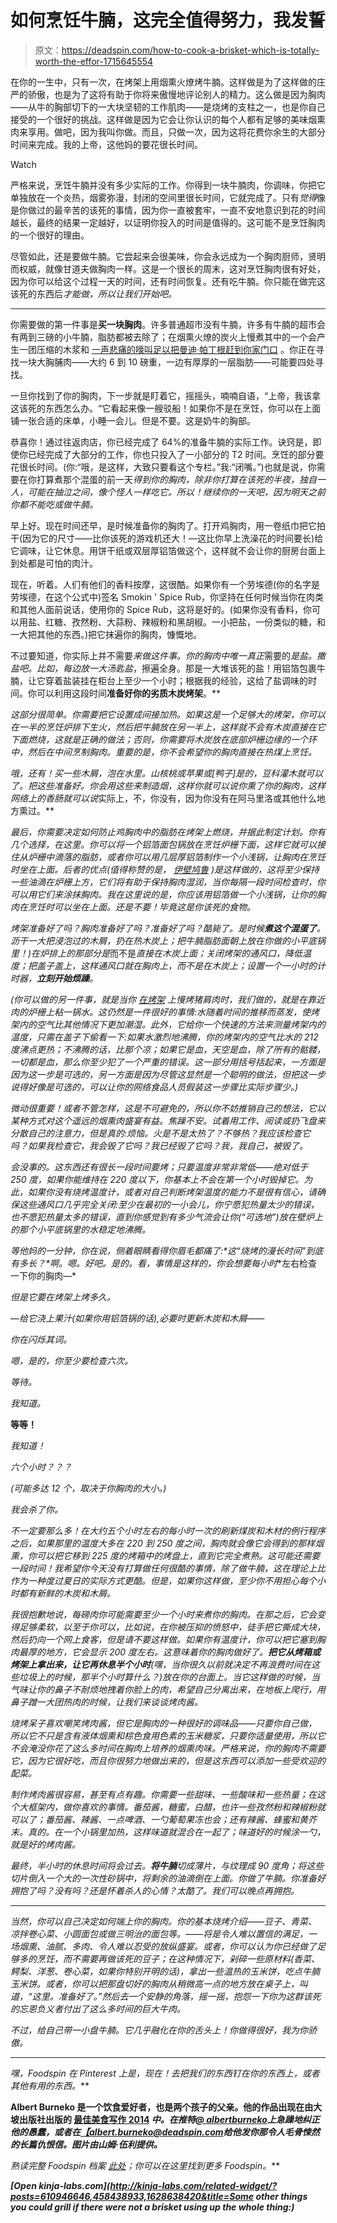 # 如何烹饪牛腩，这完全值得努力，我发誓

> 原文：<https://deadspin.com/how-to-cook-a-brisket-which-is-totally-worth-the-effor-1715645554>

在你的一生中，只有一次，在烤架上用烟熏火燎烤牛腩。这样做是为了这样做的庄严的骄傲，也是为了这将有助于你将来傲慢地评论别人的精力。这么做是因为胸肉——从牛的胸部切下的一大块坚韧的工作肌肉——是烧烤的支柱之一，也是你自己接受的一个很好的挑战。这样做是因为它会让你认识的每个人都有足够的美味烟熏肉来享用。做吧，因为我叫你做。而且，只做一次，因为这将花费你余生的大部分时间来完成。我的上帝，这他妈的要花很长时间。

Watch

严格来说，烹饪牛腩并没有多少实际的工作。你得到一块牛腩肉，你调味，你把它单独放在一个炎热，烟雾弥漫，封闭的空间里很长时间，它就完成了。只有*觉得*像是你做过的最辛苦的该死的事情，因为你一直被套牢，一直不安地意识到花的时间越长，最终的结果一定越好，以证明你投入的时间是值得的。这可能不是烹饪胸肉的一个很好的理由。

尽管如此，还是要做牛腩。它尝起来会很美味，你会永远成为一个胸肉厨师，贤明而权威，就像甘道夫做胸肉一样。这是一个很长的周末，这对烹饪胸肉很有好处，因为你可以给这个过程一天的时间，还有时间恢复。还有吃牛腩。你只能在做完这该死的东西后*才能做，所以让我们开始吧。*

* * *

你需要做的第一件事是**买一块胸肉**。许多普通超市没有牛腩，许多有牛腩的超市会有两到三磅的小牛腩，脂肪都被去除了；在烟熏火燎的炭火上慢煮其中的一个会产生一团压缩的木浆和 [一声悲痛的嚎叫足以把曼迪·帕丁根赶到你家门口](https://www.youtube.com/watch?v=VEAGAAQJ7DM) 。你正在寻找一块大胸脯肉——大约 6 到 10 磅重，一边有厚厚的一层脂肪——可能要四处寻找。

一旦你找到了你的胸肉，下一步就是盯着它，摇摇头，喃喃自语，“上帝，我该拿这该死的东西怎么办。“它看起来像一艘驳船！如果你不是在烹饪，你可以在上面铺一张合适的床单，小睡一会儿。但是不要。这是奶牛的胸部。

恭喜你！通过往返肉店，你已经完成了 64%的准备牛腩的实际工作。诀窍是，即使你已经完成了大部分的工作，你也只投入了一小部分的 T2 时间。烹饪的部分要花很长时间。(你:“哦，是这样，大致只要看这个专栏。”我:“闭嘴。”)也就是说，你需要在你打算煮那个混蛋的前一天*得到你的胸肉，除非你打算在该死的半夜，独自一人，可能在抽泣之间，像个怪人一样吃它。所以！继续你的一天吧，因为明天之前你都不能吃或做牛腩。*

早上好。现在时间还早，是时候准备你的胸肉了。打开鸡胸肉，用一卷纸巾把它拍干(因为它的尺寸——比你该死的游戏机还大！—这比你早上洗澡花的时间要长)给它调味，让它休息。用饼干纸或双层厚铝箔做这个，这样就不会让你的厨房台面上到处都是可怕的肉汁。

现在，听着。人们有他们的香料按摩，这很酷。如果你有一个劳埃德(你的名字是劳埃德，在这个公式中)签名 Smokin ' Spice Rub，你坚持在任何时候当你在肉类和其他人面前说话，使用你的 Spice Rub，这将是好的。(如果你没有香料，你可以用盐、红糖、孜然粉、大蒜粉、辣椒粉和黑胡椒。一小把盐，一份类似的糖，和一大把其他的东西。)把它抹遍你的胸肉，慷慨地。

不过要知道，你实际上并不需要*来做这件事。你的胸肉中唯一真正*需要的*是盐。撒盐吧。比如，每边放一大汤匙盐*，擦遍全身。那是一大堆该死的盐！用铝箔包裹牛腩，让它穿着盐装挂在柜台上至少一个小时；根据我的经验，这给了盐调味的时间。你可以利用这段时间**准备好你的劣质木炭烤架**。**

*这部分很简单。你需要把它设置成间接加热。如果这是一个足够大的烤架，你可以在一半的烹饪炉排下生火，然后把牛腩放在另一半上，这样就不会有木炭直接在它下面燃烧，这就是正确的做法；否则，你需要将木炭放在底部炉栅边缘的一个环中，然后在中间烹制胸肉。重要的是，你不会希望你的胸肉直接在热煤上烹饪。*

*哦，还有！买一些木屑，泡在水里。山核桃或苹果或[鸭子]是的，豆科灌木就可以了。把这些准备好。你会用这些来制造烟，这样你就可以说你熏了你的胸肉，这样网络上的香肠就可以说*实际上，不，你没有，因为你没有在阿马里洛或其他什么地方熏过。** 

*最后，你需要决定如何防止鸡胸肉中的脂肪在烤架上燃烧，并据此制定计划。你有几个选择，在这里。你可以将一个铝箔面包锅放在烹饪炉栅下面，这样它就可以接住从炉栅中滴落的脂肪，或者你可以用几层厚铝箔制作一个小浅锅，让胸肉在烹饪时坐在上面。后者的优点(值得称赞的是， [伊壁鸠鲁](http://www.epicurious.com/recipes/food/views/texas-style-barbecued-brisket-242249) )是这样做的，这将至少保持一些油滴在炉栅上方，它们将有助于保持胸肉湿润，当你每隔一段时间检查时，你可以用它们来涂抹胸肉。我在这里说的是，你应该用铝箔做一个小浅锅，让你的胸肉在烹饪时可以坐在上面。还是不要！毕竟这是你该死的食物。*

*烤架准备好了吗？胸肉准备好了吗？准备好了吗？酷毙了。是时候**煮这个混蛋了**。沥干一大把浸泡过的木屑，扔在热木炭上；把牛腩脂肪面朝上放在你做的小平底锅里！)在炉排上的那部分是*而不是*直接在木炭上面；关闭烤架的通风口，降低温度；把盖子盖上，这样通风口就在胸肉上，而不是在木炭上；设置一个一小时的计时器，**立刻开始烦躁**。*

*(你可以做的另一件事，就是当你 [在烤架](http://theconcourse.deadspin.com/how-to-cook-a-pork-shoulder-on-the-grill-a-good-days-w-1584221882) 上慢烤猪肩肉时，我们做的，就是在靠近肉的炉栅上粘一锅水。这仍然是一件很好的事情:水随着时间的推移而蒸发，使烤架内的空气比其他情况下更加潮湿。此外，它给你一个快速的方法来测量烤架内的温度，只需在盖子下偷看一下:如果水激烈地沸腾，你的烤架内的空气比水的 212 度沸点更热；不沸腾的话，比那个凉；如果它是血，天空是血，除了所有的骷髅，一切都是血，那么你至少犯了一个严重的错误。这一部分用括号括起来，一方面是因为这一步是可选的，另一方面是因为尽管这显然是一个聪明的做法，但把这一步说得好像是可选的，可以让你的网络食品人员假装这一步骤比实际步骤少。)*

*微动很重要！或者不管怎样，这是不可避免的，所以你不妨推销自己的想法，它以某种方式对这个遥远的烟熏肉盛宴有益。焦躁不安。试着用工作、阅读或扔飞盘来分散自己的注意力，但是真的:烦恼。*火是不是太热了？不够热？我应该检查它吗？如果我检查它，我会毁了它吗？我已经毁了它吗？我，我自己，被毁了。**

*会没事的。这东西还有很长一段时间要烤；只要温度非常非常低——绝对低于 250 度，如果你能维持在 220 度以下，你基本上不会在第一个小时毁掉它。为此，如果你没有烧烤温度计，或者对自己判断烤架温度的能力不是很有信心，请确保这些通风口几乎完全关闭:至少在最初的一小会儿，你宁愿犯热量太少的错误，也不愿犯热量太多的错误，直到你感觉到有多少气流会让你(“可选地”)放在壁炉上的那个小平底锅里的水稳定地沸腾。*

**等他妈的一分钟*，你在说，侧着眼睛看得你眉毛都痛了:*这“烧烤的漫长时间”到底有多长？*啊。嗯。好吧。是的。看，事情是这样的，你会想要**每小时**左右检查一下你的胸肉—*

*但是它要在烤架上烤多久。*

*—给它浇上果汁(如果你用铝箔锅的话),必要时更新木炭和木屑——*

*你在闪烁其词。*

*嗯，是的，你至少要检查六次。*

**等待*。*

*我知道。*

**等等！**

*我知道！*

*六个小时？？？*

*(可能多达 12 个，取决于你胸肉的大小。)*

*我会杀了你。*

*不一定要那么多！在大约五个小时左右的每小时一次的刷新煤炭和木材的例行程序之后，如果那里的温度大多在 220 到 250 度之间，胸肉就会像它会得到的那样烟熏，你可以把它移到 225 度的烤箱中的烤盘上，直到它完全煮熟。这可能还需要一段时间！我希望你今天没有打算做任何很酷的事情，除了做牛腩，这在理论上比作为一种度过夏日的实际方式更酷。但是，如果你这样做，至少你不用担心每个小时都有新鲜的木炭和木屑。*

*我很抱歉地说，每磅肉你可能需要至少一个小时来煮你的胸肉。在那之后，它会变得足够柔软，以至于你可以，比如说，在你被压抑的愤怒中，徒手把它撕成大块，然后扔向一个网上食客，但是请不要这样做。如果你有温度计，你可以把它塞到胸肉最厚的地方，它会显示 200 度左右。这意味着你的胸肉做好了。**把它从烤箱或烤架上拿出来，让它再休息半个小时**(嘿，当你很久以前就决定不再浪费时间在这些垃圾上的时候，那半个小时算什么？)放在你的台面上。当它这样做的时候，当气味让你的鼻子不耐烦地拽着你脸上的肉，希望自己分离出来，在地板上爬行，用鼻子蹭一大团热肉的时候，让我们来谈谈烤肉酱。*

*烧烤呆子喜欢嘲笑烤肉酱，但它是胸肉的一种很好的调味品——只要你自己做，所以它不只是含有液体烟熏和棕色食用色素的玉米糖浆，只要你适量使用，所以它不会淹没你花了这么多时间在胸肉上培养的烟熏肉味。严格来说，你的胸肉不需要它，因为它很好吃，而且你很努力地做出来的，但是这东西可以添加一些受欢迎的配菜。*

*制作烤肉酱很容易，甚至有点有趣。你需要一些甜味、一些酸味和一些热量；在这个大框架内，做你喜欢的事情。番茄酱，糖蜜，白醋，也许一些孜然粉和辣椒粉就可以了；番茄酱、辣酱、一点啤酒、一勺葡萄果冻也会；还有辣酱、蜂蜜和黄芥末。真的。在一个小锅里加热，这样味道就混合在一起了；味道好的时候涂一勺，就是好的烤肉酱。*

*最终，半小时的休息时间将会过去。**将牛腩**切成薄片，与纹理成 90 度角；将这些切片倒入一个大的一次性砂锅中，将剩余的油滴倒在上面。你做了牛腩。你准备好拥抱了吗？没有吗？还是怀着杀人的心情？太酷了。我们可以晚点再拥抱。* 

* * *

*当然，你可以自己决定如何端上你的胸肉。你的基本烧烤介绍——豆子、青菜、凉拌卷心菜、小圆面包或做三明治的面包等。——将是令人难以置信的满足，一场烟熏、油腻、多肉、令人难以忍受的放纵盛宴。或者，你可以认为你已经做了足够多的烹饪，而不需要再做该死的豆子；在这种情况下，剁碎一些原材料(香菜、鳄梨、洋葱、卷心菜，如果你特别开明的话)，拿出一些温热的玉米饼，吃点牛腩玉米饼。或者，你可以把那盘切好的胸肉从稍微高一点的地方放在桌子上，叫道，“这里。准备好了。”然后去一个安静的角落，摇一摇，抱怨一下你为这群该死的忘恩负义者付出了这么多时间的巨大牛肉。*

*不过，给自己带一小盘牛腩。它几乎融化在你的舌头上！你做得很好，我为你骄傲。*

* * *

**嘿，Foodspin 在 Pinterest 上是*[](http://www.pinterest.com/Foodspin/)**，现在！去把我们的东西钉在你的东西上，或者其他有用的东西。***

**Albert Burneko 是一个饮食爱好者，也是两个孩子的父亲。他的作品出现在由大坡出版社出版的 [最佳美食写作 2014](http://www.amazon.com/Best-Food-Writing-Holly-Hughes/dp/0738217913?asc_campaign=InlineText&asc_refurl=https://deadspin.com/how-to-cook-a-brisket-which-is-totally-worth-the-effor-1715645554&asc_source=&tag=kinjadeadspinlink-20) *中。在推特*[*@ albertburneko*](https://twitter.com/AlbertBurneko)*上急躁地纠正他的愚蠢，或者在*[*【albert.burneko@deadspin.com*](mailto:albert.burneko@deadspin.com)*给他发你那令人毛骨悚然的长篇仇恨信。图片由山姆·伍利提供。***

***熟读完整 Foodspin 档案* [*此处*](http://foodspin.deadspin.com/the-foodspin-archive-1562788149)*；你可以在这里找到更多 Foodspin*[](http://foodspin.deadspin.com/)*。***

***[Open *kinja-labs.com*](http://kinja-labs.com/related-widget/?posts=610946646,458438933,1628638420&title=Some other things you could grill if there were not a brisket using up the whole thing:)***